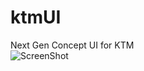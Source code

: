 # ktmUI
Next Gen Concept UI for KTM<br />
![ScreenShot](https://raw.github.com/RaghuDalal/ktmUI/master/img/390.png)
